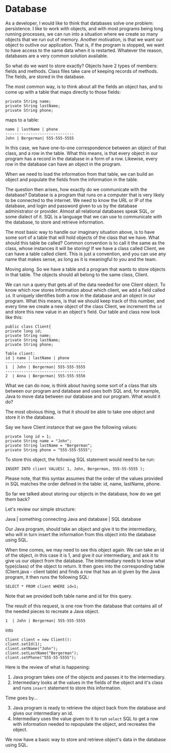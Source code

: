 # Database

As a developer, I would like to think that databases solve one problem: persistence. I like to work with objects, and with most programs being long running processes, we can run into a situation where we create so many objects that we run out of memory. Another motivation, is that we want our object to outlive our application. That is, if the program is stopped, we want to have access to the same data when it is restarted. Whatever the reason, databases are a very common solution available.

So what do we want to store exactly?
Objects have 2 types of members: fields and methods.
Class files take care of keeping records of methods. The fields, are stored in the database.

The most common way, is to think about all the fields an object has, and to come up with a table that maps directly to those fields:

```
private String name;
private String lastName;
private String phone;
```
maps to a table:

```
name | lastName | phone
------------------------------
John | Bergerman| 555-555-5555
```

In this case, we have one-to-one correspondence between an object of that class, and a row in the table. What this means, is that every object in our program has a record in the database in a form of a row. Likewise, every row in the database can have an object in the program.

When we need to load the information from that table, we can build an object and populate the fields from the information in the table.

The question then arises, how exactly do we communicate with the database? Database is a program that runs on a computer that is very likely to be connected to the internet. We need to know the URL or IP of the database, and login and password given to us by the database administrator or provider. Almost all relational databases speak SQL, or some dialect of it.
SQL is a language that we can use to communicate with the database, to store and retrieve information.

The most basic way to handle our imaginary situation above, is to have some sort of a table that will hold objects of the class that we have. What should this table be called? Common convention is to call it the same as the class, whose instances it will be storing!
If we have a class called Client, we can have a table called client. This is just a convention, and you can use any name that makes sense, as long as it is meaningful to you and the team.

Moving along.
So we have a table and a program that wants to store objects in that table. The objects should all belong to the same class, Client.

We can run a query that gets all of the data needed for one Client object. To know which row stores information about which client, we add a field called `id`. It uniquely identifies both a row in the database and an object in our program. What this means, is that we should keep track of this number, and every time we create a new object of the class Client, we increment the `id` and store this new value in an object's field.
Our table and class now look like this:
```
public class Client{
private long id;
private String name;
private String lastName;
private String phone;
```


```
Table client:
id | name | lastName | phone
-----------------------------------
1  | John | Bergerman| 555-555-5555
-----------------------------------
2  | Anna | Bergerman| 555-555-5556
```

What we can do now, is think about having some sort of a class that sits between our program and database and uses both SQL and, for example, Java to move data between our database and our program. What would it do?

The most obvious thing, is that it should be able to take one object and store it in the database.

Say we have Client instance that we gave the following values:
```
private long id = 1;
private String name = "John";
private String lastName = "Bergerman";
private String phone = "555-555-5555";

```
To store this object, the following SQL statement would need to be run:

```
INSERT INTO client VALUES( 1, John, Bergerman, 555-55-5555 );
```
Please note, that this syntax assumes that the order of the values provided in SQL matches the order defined in the table: id, name, lastName, phone.

So far we talked about storing our objects in the database, how do we get them back?

Let's review our simple structure:

Java | something connecting Java and database | SQL database

Our Java program, should take an object and give it to the intermediary, who will in turn insert the information from this object into the database using SQL.

When time comes, we may need to see this object again. We can take an id of the object, in this case it is 1, and give it our intermediary, and ask it to give us our object from the database. The intermediary needs to know what type(class) of the object to return. It then goes into the corresponding table (Client.java - client table) and finds a row that has an id given by the Java program, it then runs the following SQL:
```
SELECT * FROM client WHERE id=1;
```
Note that we provided both table name and id for this query.

The result of this request, is one row from the database that contains all of the needed pieces to recreate a Java object.
```
1  | John | Bergerman| 555-555-5555
```
into
```
Client client = new Client():
client.setId(1);
client.setName("John");
client.setLastName("Bergerman");
client.setPhone("555-55-5555");
```

Here is the review of what is happening:
1) Java program takes one of the objects and passes it to the intermediary.
2) Intermediary looks at the values in the fields of the object and it's class and runs `insert` statement to store this information.

Time goes by...

3) Java program is ready to retrieve the object back from the database and gives our intermediary an id.
4) Intermediary uses the value given to it to run `select` SQL to get a row with information needed to repopulate the object, and recreates the object.

We now have a basic way to store and retrieve object's data in the database using SQL.
